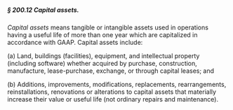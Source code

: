 ##### § 200.12 Capital assets. #####

*Capital assets* means tangible or intangible assets used in operations having a useful life of more than one year which are capitalized in accordance with GAAP. Capital assets include:

(a) Land, buildings (facilities), equipment, and intellectual property (including software) whether acquired by purchase, construction, manufacture, lease-purchase, exchange, or through capital leases; and

(b) Additions, improvements, modifications, replacements, rearrangements, reinstallations, renovations or alterations to capital assets that materially increase their value or useful life (not ordinary repairs and maintenance).